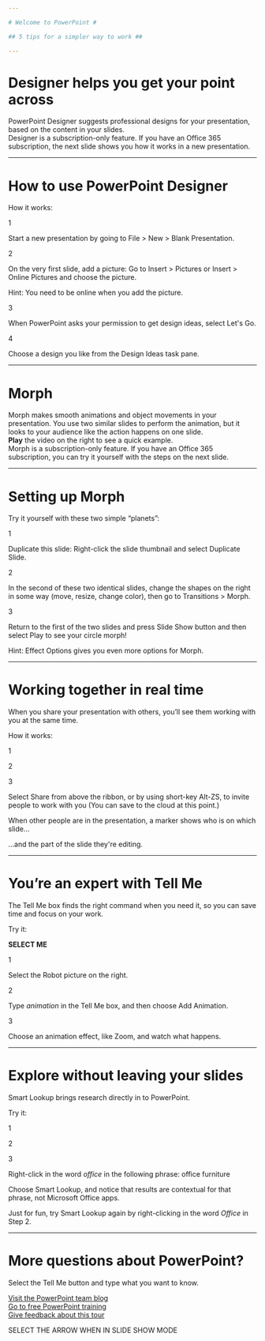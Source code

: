 ```yaml
---  

# Welcome to PowerPoint #  

## 5 tips for a simpler way to work ##  

---  
```


# Designer helps you get your point across #  

PowerPoint Designer suggests professional designs for your presentation\, based on the content in your slides\.   
Designer is a subscription\-only feature\. If you have an Office 365 subscription\, the next slide shows you how it works in a new presentation\.  

---  

# How to use PowerPoint Designer #  

How it works\:  

1  

Start a new presentation by going to File \> New \> Blank Presentation\.  

2  

On the very first slide\, add a picture\: Go to Insert \> Pictures or Insert \> Online Pictures and choose the picture\.

Hint\: You need to be online when you add the picture\.  

3  

When PowerPoint asks your permission to get design ideas\, select Let\'s Go\.  

4  

Choose a design you like from the Design Ideas task pane\.  

---  

# Morph #  

Morph makes smooth animations and object movements in your presentation\. You use two similar slides to perform the animation\, but it looks to your audience like the action happens on one slide\.   
**Play** the video on the right to see a quick example\.  
Morph is a subscription\-only feature\. If you have an Office 365 subscription\, you can try it yourself with the steps on the next slide\.  

---  

# Setting up Morph #  

Try it yourself with these two simple “planets”\:  

1  

Duplicate this slide\: Right\-click the slide thumbnail and select Duplicate Slide\.  

2  

In the second of these two identical slides\, change the shapes on the right in some way \(move\, resize\, change color\)\, then go to Transitions \> Morph\.  

3  

Return to the first of the two slides and press Slide Show button and then select Play to see your circle morph\!  

Hint\: Effect Options gives you even more options for Morph\.  

---  

# Working together in real time #  

When you share your presentation with others\, you’ll see them working with you at the same time\. 

How it works\:  

1  

2  

3  

Select Share from above the ribbon\, or by using short\-key Alt\-ZS\, to invite people to work with you \(You can save to the cloud at this point\.\)  

When other people are in the presentation\, a marker shows who is on which slide…  

…and the part of the slide they\'re editing\.  

---  

# You’re an expert with Tell Me #  

The Tell Me box finds the right command when you need it\, 
so you can save time and focus on your work\.

Try it\:  

**SELECT ME**  

1  

Select the Robot picture on the right\.  

2  

Type *animation* in the Tell Me box\, and then choose Add Animation\.  

3  

Choose an animation effect\, like Zoom\, and watch 
what happens\.  

---  

# Explore without leaving your slides #  

Smart Lookup brings research directly in to PowerPoint\.

Try it\:  

1  

2  

3  

Right\-click in the word *office* in the following phrase\: office furniture  

Choose Smart Lookup\, and notice that results are contextual for that phrase\, not Microsoft Office apps\.  

Just for fun\, try Smart Lookup again by right\-clicking in the word *Office* in Step 2\.  

---  

# More questions about PowerPoint\? #  

Select the Tell Me button and type what you want to know\.
  
[Visit the PowerPoint team blog](http://go.microsoft.com/fwlink/?LinkId=617172)  
[Go to free PowerPoint training](http://go.microsoft.com/fwlink/?LinkId=623327)  
[Give feedback about this tour](https://go.microsoft.com/fwlink/?linkid=854609)  

SELECT THE ARROW WHEN IN SLIDE SHOW MODE  

